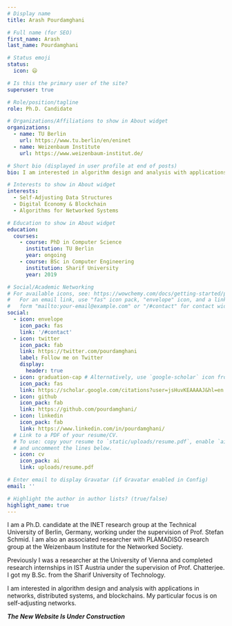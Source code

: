 ```yaml
---
# Display name
title: Arash Pourdamghani

# Full name (for SEO)
first_name: Arash
last_name: Pourdamghani

# Status emoji
status:
  icon: 😃

# Is this the primary user of the site?
superuser: true

# Role/position/tagline
role: Ph.D. Candidate

# Organizations/Affiliations to show in About widget
organizations:
  - name: TU Berlin
    url: https://www.tu.berlin/en/eninet
  - name: Weizenbaum Institute
    url: https://www.weizenbaum-institut.de/

# Short bio (displayed in user profile at end of posts)
bio: I am interested in algorithm design and analysis with applications in networks, distributed systems, and blockchains. My particular focus is on self-adjusting networks.

# Interests to show in About widget
interests:
  - Self-Adjusting Data Structures
  - Digital Economy & Blockchain
  - Algorithms for Networked Systems

# Education to show in About widget
education:
  courses:
    - course: PhD in Computer Science
      institution: TU Berlin
      year: ongoing
    - course: BSc in Computer Engineering
      institution: Sharif University
      year: 2019

# Social/Academic Networking
# For available icons, see: https://wowchemy.com/docs/getting-started/page-builder/#icons
#   For an email link, use "fas" icon pack, "envelope" icon, and a link in the
#   form "mailto:your-email@example.com" or "/#contact" for contact widget.
social:
  - icon: envelope
    icon_pack: fas
    link: '/#contact'
  - icon: twitter
    icon_pack: fab
    link: https://twitter.com/pourdamghani
    label: Follow me on Twitter
    display:
      header: true
  - icon: graduation-cap # Alternatively, use `google-scholar` icon from `ai` icon pack
    icon_pack: fas
    link: https://scholar.google.com/citations?user=jsHuvKEAAAAJ&hl=en
  - icon: github
    icon_pack: fab
    link: https://github.com/pourdamghani/
  - icon: linkedin
    icon_pack: fab
    link: https://www.linkedin.com/in/pourdamghani/
  # Link to a PDF of your resume/CV.
  # To use: copy your resume to `static/uploads/resume.pdf`, enable `ai` icons in `params.yaml`,
  # and uncomment the lines below.
  - icon: cv
    icon_pack: ai
    link: uploads/resume.pdf

# Enter email to display Gravatar (if Gravatar enabled in Config)
email: ''

# Highlight the author in author lists? (true/false)
highlight_name: true
---
```


I am a Ph.D. candidate at the INET research group at the Technical University of Berlin, Germany, working under the supervision of Prof. Stefan Schmid. I am also an associated researcher with PLAMADISO research group at the Weizenbaum Institute for the Networked Society.

Previously I was a researcher at the University of Vienna and completed research internships in IST Austria under the supervision of Prof. Chatterjee. I got my B.Sc. from the Sharif University of Technology.

I am interested in algorithm design and analysis with applications in networks, distributed systems, and blockchains. My particular focus is on self-adjusting networks.

***The New Website Is Under Construction***
